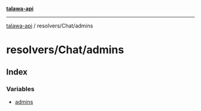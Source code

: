 [**talawa-api**](../../../README.md)

***

[talawa-api](../../../modules.md) / resolvers/Chat/admins

# resolvers/Chat/admins

## Index

### Variables

- [admins](variables/admins.md)
